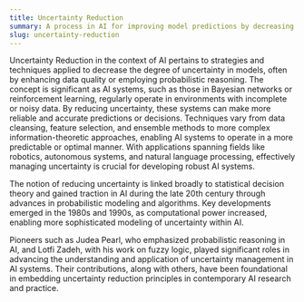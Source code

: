 ```yaml
---
title: Uncertainty Reduction
summary: A process in AI for improving model predictions by decreasing ambiguity in input data or model parameters.
slug: uncertainty-reduction
---
```


Uncertainty Reduction in the context of AI pertains to strategies and techniques applied to decrease the degree of uncertainty in models, often by enhancing data quality or employing probabilistic reasoning. The concept is significant as AI systems, such as those in Bayesian networks or reinforcement learning, regularly operate in environments with incomplete or noisy data. By reducing uncertainty, these systems can make more reliable and accurate predictions or decisions. Techniques vary from data cleansing, feature selection, and ensemble methods to more complex information-theoretic approaches, enabling AI systems to operate in a more predictable or optimal manner. With applications spanning fields like robotics, autonomous systems, and natural language processing, effectively managing uncertainty is crucial for developing robust AI systems.

The notion of reducing uncertainty is linked broadly to statistical decision theory and gained traction in AI during the late 20th century through advances in probabilistic modeling and algorithms. Key developments emerged in the 1980s and 1990s, as computational power increased, enabling more sophisticated modeling of uncertainty within AI.

Pioneers such as Judea Pearl, who emphasized probabilistic reasoning in AI, and Lotfi Zadeh, with his work on fuzzy logic, played significant roles in advancing the understanding and application of uncertainty management in AI systems. Their contributions, along with others, have been foundational in embedding uncertainty reduction principles in contemporary AI research and practice.